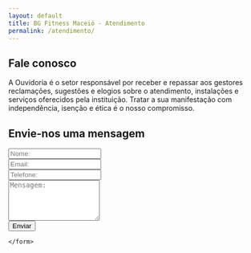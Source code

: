 ```yaml
---
layout: default
title: BG Fitness Maceió - Atendimento
permalink: /atendimento/
---
```

<section id="atendimento">
  <div id="conteudo" class="col-md-8">
    <h2>Fale conosco</h2>
    <p>A Ouvidoria é o setor responsável por receber e repassar aos gestores reclamações, sugestões
      e elogios sobre o atendimento, instalações e serviços oferecidos pela instituição.
      Tratar a sua manifestação com independência, isenção e ética é o nosso compromisso.</p>
  </div>
</section>
<section id="form">
  <h2>Envie-nos uma mensagem</h2>
  <div class="col-md-12">
    <form action="/email.php" method="post">
      <div class="form-group col-md-12">
        <input type="text" class="form-control input-lg" id="nome" name="nome" placeholder="Nome:">
      </div>
      <div class="form-group col-md-6">
        <input type="email" class="form-control input-lg" id="email" name="email" placeholder="Email:">
      </div>
      <div class="form-group col-md-6">
        <input type="text" class="form-control input-lg" id="telefone" name="telefone" placeholder="Telefone:">
      </div>
      <div class="form-group col-md-12">
        <textarea class="form-control input-lg" rows="5" id="mensagem" name="mensagem" placeholder="Mensagem:"></textarea>
      </div>
      <div id="botao" class="col-md-12">
        <button type="submit" class="btn btn-primary">Enviar</button>
      </div>


    </form>
  </div>
</section>
